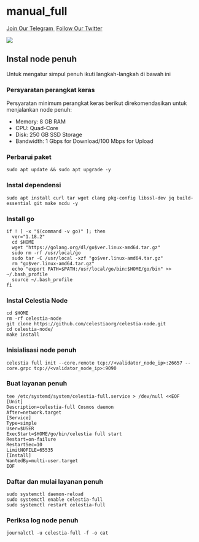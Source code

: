 # manual\_full

[Join Our Telegram <img src="https://user-images.githubusercontent.com/50621007/183283867-56b4d69f-bc6e-4939-b00a-72aa019d1aea.png" alt="" data-size="line">](https://t.me/BeritaCryptoo) [Follow Our Twitter<img src="https://user-images.githubusercontent.com/108946833/184274157-08210464-fa03-493d-b01c-2420c67a524f.jpg" alt="" data-size="line">](https://twitter.com/BeritaCryptoo)

![](https://user-images.githubusercontent.com/50621007/170463282-576375f8-fa1e-4fce-8350-6312b415b50d.png)

## Instal node penuh

Untuk mengatur simpul penuh ikuti langkah-langkah di bawah ini

### Persyaratan perangkat keras

Persyaratan minimum perangkat keras berikut direkomendasikan untuk menjalankan node penuh:

* Memory: 8 GB RAM
* CPU: Quad-Core
* Disk: 250 GB SSD Storage
* Bandwidth: 1 Gbps for Download/100 Mbps for Upload

### Perbarui paket

```
sudo apt update && sudo apt upgrade -y
```

### Instal dependensi

```
sudo apt install curl tar wget clang pkg-config libssl-dev jq build-essential git make ncdu -y
```

### Install go

```
if ! [ -x "$(command -v go)" ]; then
  ver="1.18.2"
  cd $HOME
  wget "https://golang.org/dl/go$ver.linux-amd64.tar.gz"
  sudo rm -rf /usr/local/go
  sudo tar -C /usr/local -xzf "go$ver.linux-amd64.tar.gz"
  rm "go$ver.linux-amd64.tar.gz"
  echo "export PATH=$PATH:/usr/local/go/bin:$HOME/go/bin" >> ~/.bash_profile
  source ~/.bash_profile
fi
```

### Instal Celestia Node

```
cd $HOME
rm -rf celestia-node
git clone https://github.com/celestiaorg/celestia-node.git
cd celestia-node/
make install
```

### Inisialisasi node penuh

```
celestia full init --core.remote tcp://<validator_node_ip>:26657 --core.grpc tcp://<validator_node_ip>:9090
```

### Buat layanan penuh

```
tee /etc/systemd/system/celestia-full.service > /dev/null <<EOF
[Unit]
Description=celestia-full Cosmos daemon
After=network.target
[Service]
Type=simple
User=$USER
ExecStart=$HOME/go/bin/celestia full start
Restart=on-failure
RestartSec=10
LimitNOFILE=65535
[Install]
WantedBy=multi-user.target
EOF
```

### Daftar dan mulai layanan penuh

```
sudo systemctl daemon-reload
sudo systemctl enable celestia-full
sudo systemctl restart celestia-full
```

### Periksa log node penuh

```
journalctl -u celestia-full -f -o cat
```
